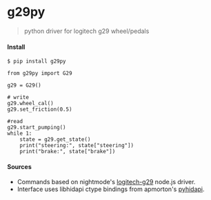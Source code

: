 # g29py
> python driver for logitech g29 wheel/pedals


#### Install
`$ pip install g29py`

```
from g29py import G29

g29 = G29()

# write 
g29.wheel_cal()
g29.set_friction(0.5)

#read
g29.start_pumping() 
while 1:
    state = g29.get_state()
    print("steering:", state["steering"])
    print("brake:", state["brake"])

```

#### Sources

- Commands based on nightmode's [logitech-g29](https://github.com/nightmode/logitech-g29) node.js driver.
- Interface uses libhidapi ctype bindings from apmorton's [pyhidapi](https://github.com/apmorton/pyhidapi).


